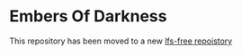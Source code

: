 # Embers Of Darkness

This repository has been moved to a new [lfs-free repoistory](https://github.com/rahulshekhawat/DRaiderZ)
